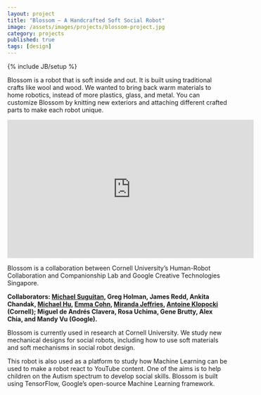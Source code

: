 ```yaml
---
layout: project
title: "Blossom – A Handcrafted Soft Social Robot"
image: /assets/images/projects/blossom-project.jpg
category: projects
published: true
tags: [design]
---
```

{% include JB/setup %}

Blossom is a robot that is soft inside and out. It is built using traditional crafts like wool and wood. We wanted to bring back warm materials to home robotics, instead of more plastics, glass, and metal. You can customize Blossom by knitting new exteriors and attaching different crafted parts to make each robot unique.

<div class="video-container"><iframe width="560" height="315" src="https://www.youtube.com/embed/okFoKJK_N3w" frameborder="0" allow="autoplay; encrypted-media" allowfullscreen></iframe></div>

Blossom is a collaboration between Cornell University’s Human-Robot Collaboration and Companionship Lab and Google Creative Technologies Singapore. 

**Collaborators: [Michael Suguitan](http://hrc2.io/people/michael-suguitan), Greg Holman, James Redd, Ankita Chandak, [Michael Hu](http://hrc2.io/people/michael-hu), [Emma Cohn](http://hrc2.io/people/emma-cohn), [Miranda Jeffries](http://hrc2.io/people/miranda-jeffries), [Antoine Klopocki](http://hrc2.io/people/antoine-klopocki) (Cornell); Miguel de Andrés Clavera, Rosa Uchima, Gene Brutty, Alex Chia, and Mandy Vu (Google).**

Blossom is currently used in research at Cornell University. We study new mechanical designs for social robots, including how to use soft materials and soft mechanisms in social robot design.

This robot is also used as a platform to study how Machine Learning can be used to make a robot react to YouTube content. One of the aims is to help children on the Autism spectrum to develop social skills. Blossom is built using TensorFlow, Google’s open-source Machine Learning framework.

